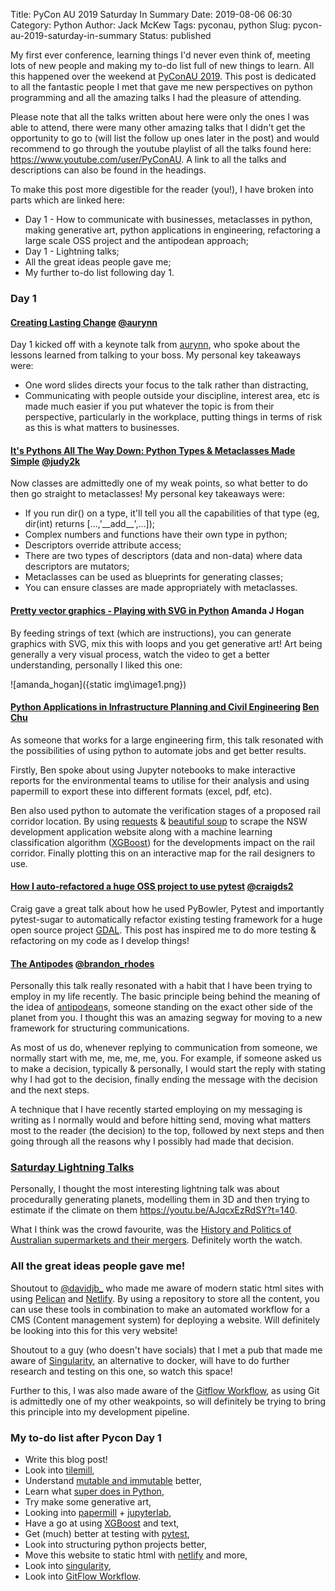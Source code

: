 Title: PyCon AU 2019 Saturday In Summary
Date: 2019-08-06 06:30
Category: Python
Author: Jack McKew
Tags: pyconau, python
Slug: pycon-au-2019-saturday-in-summary
Status: published

My first ever conference, learning things I'd never even think of, meeting lots of new people and making my to-do list full of new things to learn. All this happened over the weekend at [PyConAU 2019](https://2019.pycon-au.org/). This post is dedicated to all the fantastic people I met that gave me new perspectives on python programming and all the amazing talks I had the pleasure of attending.

Please note that all the talks written about here were only the ones I was able to attend, there were many other amazing talks that I didn't get the opportunity to go to (will list the follow up ones later in the post) and would recommend to go through the youtube playlist of all the talks found here: <https://www.youtube.com/user/PyConAU>. A link to all the talks and descriptions can also be found in the headings.

To make this post more digestible for the reader (you!), I have broken into parts which are linked here:

-   Day 1 - How to communicate with businesses, metaclasses in python, making generative art, python applications in engineering, refactoring a large scale OSS project and the antipodean approach;
-   Day 1 - Lightning talks;
-   All the great ideas people gave me;
-   My further to-do list following day 1.

### Day 1

#### [Creating Lasting Change](https://2019.pycon-au.org/talks/aurynn) [\@aurynn](https://twitter.com/aurynn)

Day 1 kicked off with a keynote talk from [aurynn](https://github.com/aurynn), who spoke about the lessons learned from talking to your boss. My personal key takeaways were:

-   One word slides directs your focus to the talk rather than distracting,
-   Communicating with people outside your discipline, interest area, etc is made much easier if you put whatever the topic is from their perspective, particularly in the workplace, putting things in terms of risk as this is what matters to businesses.

#### [It's Pythons All The Way Down: Python Types & Metaclasses Made Simple](https://2019.pycon-au.org/talks/its-pythons-all-the-way-down-python-types-metaclasses-made-simple) [\@judy2k](https://twitter.com/judy2k)

Now classes are admittedly one of my weak points, so what better to do then go straight to metaclasses! My personal key takeaways were:

-   If you run dir() on a type, it'll tell you all the capabilities of that type (eg, dir(int) returns \[...,'\_\_add\_\_',...\]);
-   Complex numbers and functions have their own type in python;
-   Descriptors override attribute access;
-   There are two types of descriptors (data and non-data) where data descriptors are mutators;
-   Metaclasses can be used as blueprints for generating classes;
-   You can ensure classes are made appropriately with metaclasses.

#### [Pretty vector graphics - Playing with SVG in Python](https://2019.pycon-au.org/talks/pretty-vector-graphics--playing-with-svg-in-python) Amanda J Hogan

By feeding strings of text (which are instructions), you can generate graphics with SVG, mix this with loops and you get generative art! Art being generally a very visual process, watch the video to get a better understanding, personally I liked this one:

![amanda_hogan]({static img\image1.png})

#### [Python Applications in Infrastructure Planning and Civil Engineering](https://2019.pycon-au.org/talks/python-applications-in-infrastructure-planning-and-civil-engineering) [Ben Chu](https://au.linkedin.com/in/ben-chu-2643aa131)

As someone that works for a large engineering firm, this talk resonated with the possibilities of using python to automate jobs and get better results.

Firstly, Ben spoke about using Jupyter notebooks to make interactive reports for the environmental teams to utilise for their analysis and using papermill to export these into different formats (excel, pdf, etc).

Ben also used python to automate the verification stages of a proposed rail corridor location. By using [requests](https://2.python-requests.org/en/master/) & [beautiful soup](https://www.crummy.com/software/BeautifulSoup/bs4/doc/) to scrape the NSW development application website along with a machine learning classification algorithm ([XGBoost](https://xgboost.readthedocs.io/en/latest/)) for the developments impact on the rail corridor. Finally plotting this on an interactive map for the rail designers to use.

#### [How I auto-refactored a huge OSS project to use pytest](https://2019.pycon-au.org/talks/how-i-migrated-a-huge-oss-project-to-use-pytest) [\@craigds2](https://twitter.com/craigds2)

Craig gave a great talk about how he used PyBowler, Pytest and importantly pytest-sugar to automatically refactor existing testing framework for a huge open source project [GDAL](https://gdal.org/). This post has inspired me to do more testing & refactoring on my code as I develop things!

#### **[The Antipodes](https://2019.pycon-au.org/talks/brandon)** [\@brandon\_rhodes](https://twitter.com/brandon_rhodes)

Personally this talk really resonated with a habit that I have been trying to employ in my life recently. The basic principle being behind the meaning of the idea of [](https://en.wiktionary.org/wiki/antipodean)[antipodean](https://en.wiktionary.org/wiki/antipodean)s</a>, someone standing on the exact other side of the planet from you. I thought this was an amazing segway for moving to a new framework for structuring communications.

As most of us do, whenever replying to communication from someone, we normally start with me, me, me, me, you. For example, if someone asked us to make a decision, typically & personally, I would start the reply with stating why I had got to the decision, finally ending the message with the decision and the next steps.

A technique that I have recently started employing on my messaging is writing as I normally would and before hitting send, moving what matters most to the reader (the decision) to the top, followed by next steps and then going through all the reasons why I possibly had made that decision.

### **[Saturday Lightning Talks](https://2019.pycon-au.org/talks/saturday-lightning-talks)**

Personally, I thought the most interesting lightning talk was about procedurally generating planets, modelling them in 3D and then trying to estimate if the climate on them <https://youtu.be/AJqcxEzRdSY?t=140>.

What I think was the crowd favourite, was the [History and Politics of Australian supermarkets and their mergers](https://youtu.be/AJqcxEzRdSY?t=1097). Definitely worth the watch.

### All the great ideas people gave me!

Shoutout to [\@davidjb\_](https://twitter.com/davidjb_) who made me aware of modern static html sites with using [Pelican](https://docs.getpelican.com/en/stable/) and [Netlify](https://www.netlify.com/). By using a repository to store all the content, you can use these tools in combination to make an automated workflow for a CMS (Content management system) for deploying a website. Will definitely be looking into this for this very website!

Shoutout to a guy (who doesn't have socials) that I met a pub that made me aware of [Singularity](https://singularity.lbl.gov/), an alternative to docker, will have to do further research and testing on this one, so watch this space!

Further to this, I was also made aware of the [Gitflow Workflow](https://www.atlassian.com/git/tutorials/comparing-workflows/gitflow-workflow), as using Git is admittedly one of my other weakpoints, so will definitely be trying to bring this principle into my development pipeline.

### My to-do list after Pycon Day 1

-   Write this blog post!
-   Look into [tilemill](https://tilemill-project.github.io/tilemill/),
-   Understand [mutable and immutable](https://medium.com/@meghamohan/mutable-and-immutable-side-of-python-c2145cf72747) better,
-   Learn what [super does in Python](https://realpython.com/python-super/),
-   Try make some generative art,
-   Looking into [papermill](https://papermill.readthedocs.io/en/latest/) + [jupyterlab](https://jupyterlab.readthedocs.io/en/stable/),
-   Have a go at using [XGBoost](https://xgboost.readthedocs.io/en/latest/) and text,
-   Get (much) better at testing with [pytest](https://docs.pytest.org/en/latest/),
-   Look into structuring python projects better,
-   Move this website to static html with [netlify](https://www.netlify.com/) and more,
-   Look into [singularity](https://singularity.lbl.gov/),
-   Look into [GitFlow Workflow](https://www.atlassian.com/git/tutorials/comparing-workflows/gitflow-workflow).


